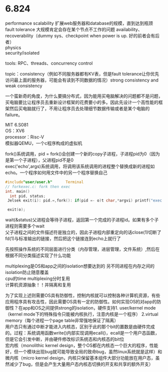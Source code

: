 # 6.824  
performance  scalability 扩展web服务器和database的规模，直到达到瓶颈  
fault tolerance  大规模肯定会存在某个节点不工作的问题  availability、recoverability（dummy sys、checkpoint when power is up. 好的前者会有后者）  
physics  
security/isolated  

tools: RPC、threads、concurrency control  

topic：consistency（例如不同服务器都有KV表，但是fault tolerance让你优先访问最上面的服务器，可能会有读到不同数据的情况）strong consistency and weak consistency  

一个蛮新奇的角度，为什么要搞分布式，因为能用买电脑解决的问题都不是问题，买电脑要比让程序员去重新设计框架的花费要小的多。因此先设计一个高性能的框架然后买电脑就行了，不用让程序员去处理细节数据传输或者是某个电脑的failure。  
  

MIT 6.S081  
OS：XV6  
processor：Risc-V  
模拟器QEMU，一个c程序构成的虚拟机    

fork()系统调用，pid = fork()会创建一个新的copy子进程，子进程pid为0（因为是第一个子进程），父进程pid不是0  
exec('echo',args)系统调用，将调用该系统调用的进程整个替换成新的进程如echo。一个程序如何用文件中的另一个程序替换自己  

```c
#include"user/user.h"      Terminal
// forkexec.c: fork then exec
int. main()
  int pid, status;
 Jelsek exit(i): pid.=,fork(): if(pid =- o)t char,*argvi) printf("exec wait(&status)F exec("echo";argy)i printf("parent waiting/n"); failed!\n"); printf("the child exited with status &din", status); I《"echo","THIS", "IS", "ECHO", @); i

 exit(o);
```

wait(&status)父进程会等待子进程，返回第一个完成的子进程id。如果有多个子进程则需要多个wait  
父子进程之间的文件描述符是独立的，因此子进程内部重定向的话close(1)切断了fd(1)与标准输出的链接，然后把这个链接连到echo上就行了  

先按照操作系统的不同层面进行分类（内存管理，进层管理，文件系统）,然后在根据不同分类描述实现了什么功能     


multiplexing是OS和app之间的isolation想要达到的 另不同进程在内存之间的isolation防止随意覆盖  
cpu的time multiplexing分时复用  
计算机资源抽象！！并隔离和复用  

为了实现上述则需要OS具有防御性，控制内核就可以控制各种计算机资源，有些应用程序具有攻击性，因此需要OS具有一定的防御性。如何实现OS的对app的防御性？在app和OS之间提供strong的isolation，硬件支持1. user/kernel mode（kernel mode下的特殊指令只能被内核执行，注意内核是一个程序） 2.virtual memory（每个进程一个page table非常强地保证了隔离）  
用户态只有通过中断才能进入内核态，区别于此的那个bit的置数是由硬件完成的。过程：系统调用函数write()内部实现调用ecall()，ecall是一个用户态函数，但是它会引发中断，并由硬件修改标识系统态和内核态的bit位   
宏内核（monolithic kernel design，整个OS都在内核态一个巨大的程序，性能好，但一个模块出现bug就可能导致全局的致命bug，虽然linux系统就是这样）和微内核（micro kernel design，内核只保留基本组件大部分功能放在用户态，虽然减少了bug，但是会产生大量用户态内核态切换的开支和共享的额外开支）  



